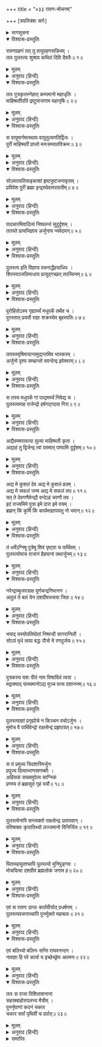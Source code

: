 +++
title = "०३३ रावण-मोचनम्"

+++
[त्रयस्त्रिंशः सर्गः]



<details><summary>भागसूचना</summary>

33. पुलस्त्यजीका रावणको अर्जुनकी कैदसे छुटकारा दिलाना
</details>

<details open><summary>विश्वास-प्रस्तुतिः</summary>

रावणग्रहणं तत् तु वायुग्रहणसन्निभम् ।  
ततः पुलस्त्यः शुश्राव कथितं दिवि दैवतैः॥ १॥
</details>

<details><summary>मूलम्</summary>

रावणग्रहणं तत् तु वायुग्रहणसन्निभम् ।  
ततः पुलस्त्यः शुश्राव कथितं दिवि दैवतैः॥ १॥
</details>

<details><summary>अनुवाद (हिन्दी)</summary>

रावणको पकड़ लेना वायुको पकड़नेके समान था । धीरे-धीरे यह बात स्वर्गमें देवताओंके मुखसे पुलस्त्यजीने सुनी॥ १॥
</details>

<details open><summary>विश्वास-प्रस्तुतिः</summary>

ततः पुत्रकृतस्नेहात् कम्पमानो महाधृतिः ।  
माहिष्मतीपतिं द्रष्टुमाजगाम महानृषिः॥ २॥
</details>

<details><summary>मूलम्</summary>

ततः पुत्रकृतस्नेहात् कम्पमानो महाधृतिः ।  
माहिष्मतीपतिं द्रष्टुमाजगाम महानृषिः॥ २॥
</details>

<details><summary>अनुवाद (हिन्दी)</summary>

यद्यपि वे महर्षि महान् धैर्यशाली थे तो भी संतानके प्रति होनेवाले स्नेहके कारण कृपापरवश हो गये और माहिष्मती नरेशसे मिलनेके लिये भूतलपर चले आये॥ २॥
</details>

<details open><summary>विश्वास-प्रस्तुतिः</summary>

स वायुमार्गमास्थाय वायुतुल्यगतिर्द्विजः ।  
पुरीं माहिष्मतीं प्राप्तो मनःसम्पातविक्रमः॥ ३॥
</details>

<details><summary>मूलम्</summary>

स वायुमार्गमास्थाय वायुतुल्यगतिर्द्विजः ।  
पुरीं माहिष्मतीं प्राप्तो मनःसम्पातविक्रमः॥ ३॥
</details>

<details><summary>अनुवाद (हिन्दी)</summary>

उनका वेग वायुके समान था और गति मनके समान, वे ब्रह्मर्षि वायुपथका आश्रय ले माहिष्मतीपुरीमें आ पहुँचे॥ ३॥
</details>

<details open><summary>विश्वास-प्रस्तुतिः</summary>

सोऽमरावतिसङ्काशां हृष्टपुष्टजनावृताम् ।  
प्रविवेश पुरीं ब्रह्मा इन्द्रस्येवामरावतीम्॥ ४॥
</details>

<details><summary>मूलम्</summary>

सोऽमरावतिसङ्काशां हृष्टपुष्टजनावृताम् ।  
प्रविवेश पुरीं ब्रह्मा इन्द्रस्येवामरावतीम्॥ ४॥
</details>

<details><summary>अनुवाद (हिन्दी)</summary>

जैसे ब्रह्माजी इन्द्रकी अमरावतीपुरीमें प्रवेश करते हैं, उसी प्रकार पुलस्त्यजीने हृष्ट-पुष्ट मनुष्योंसे भरी हुई और अमरावतीके समान शोभासे सम्पन्न माहिष्मती नगरीमें प्रवेश किया॥ ४॥
</details>

<details open><summary>विश्वास-प्रस्तुतिः</summary>

पादचारमिवादित्यं निष्पतन्तं सुदुर्दृशम् ।  
ततस्ते प्रत्यभिज्ञाय अर्जुनाय न्यवेदयन्॥ ५॥
</details>

<details><summary>मूलम्</summary>

पादचारमिवादित्यं निष्पतन्तं सुदुर्दृशम् ।  
ततस्ते प्रत्यभिज्ञाय अर्जुनाय न्यवेदयन्॥ ५॥
</details>

<details><summary>अनुवाद (हिन्दी)</summary>

आकाशसे उतरते समय वे पैरोंसे चलकर आते हुए सूर्यके समान जान पड़ते थे । अत्यन्त तेजके कारण उनकी ओर देखना बहुत ही कठिन जान पड़ता था । अर्जुनके सेवकोंने उन्हें पहचानकर राजा अर्जुनको उनके शुभागमनकी सूचना दी॥ ५॥
</details>

<details open><summary>विश्वास-प्रस्तुतिः</summary>

पुलस्त्य इति विज्ञाय वचनाद्धैहयाधिपः ।  
शिरस्यञ्जलिमाधाय प्रत्युद‍्गच्छत् तपस्विनम्॥ ६॥
</details>

<details><summary>मूलम्</summary>

पुलस्त्य इति विज्ञाय वचनाद्धैहयाधिपः ।  
शिरस्यञ्जलिमाधाय प्रत्युद‍्गच्छत् तपस्विनम्॥ ६॥
</details>

<details><summary>अनुवाद (हिन्दी)</summary>

सेवकोंके कहनेसे जब हैहयराजको यह पता चला कि पुलस्त्यजी पधारे हैं, तब वे सिरपर अञ्जलि बाँधे उन तपस्वी मुनिकी अगवानीके लिये आगे बढ़ आये॥ ६॥
</details>

<details open><summary>विश्वास-प्रस्तुतिः</summary>

पुरोहितोऽस्य गृह्यार्घ्यं मधुपर्कं तथैव च ।  
पुरस्तात् प्रययौ राज्ञः शक्रस्येव बृहस्पतिः॥ ७॥
</details>

<details><summary>मूलम्</summary>

पुरोहितोऽस्य गृह्यार्घ्यं मधुपर्कं तथैव च ।  
पुरस्तात् प्रययौ राज्ञः शक्रस्येव बृहस्पतिः॥ ७॥
</details>

<details><summary>अनुवाद (हिन्दी)</summary>

राजा अर्जुनके पुरोहित अर्घ्य और मधुपर्क आदि लेकर उनके आगे-आगे चले, मानो इन्द्रके आगे बृहस्पति चल रहे हों॥ ७॥
</details>

<details open><summary>विश्वास-प्रस्तुतिः</summary>

ततस्तमृषिमायान्तमुद्यन्तमिव भास्करम् ।  
अर्जुनो दृश्य सम्भ्रान्तो ववन्देन्द्र इवेश्वरम्॥ ८॥
</details>

<details><summary>मूलम्</summary>

ततस्तमृषिमायान्तमुद्यन्तमिव भास्करम् ।  
अर्जुनो दृश्य सम्भ्रान्तो ववन्देन्द्र इवेश्वरम्॥ ८॥
</details>

<details><summary>अनुवाद (हिन्दी)</summary>

वहाँ आते हुए वे महर्षि उदित होते हुए सूर्यके समान तेजस्वी दिखायी देते थे । उन्हें देखकर राजा अर्जुन चकित रह गया । उसने उन ब्रह्मर्षिके चरणोंमें उसी तरह आदरपूर्वक प्रणाम किया, जैसे इन्द्र ब्रह्माजीके आगे मस्तक झुकाते हैं॥ ८॥
</details>

<details open><summary>विश्वास-प्रस्तुतिः</summary>

स तस्य मधुपर्कं गां पाद्यमर्घ्यं निवेद्य च ।  
पुलस्त्यमाह राजेन्द्रो हर्षगद‍्गदया गिरा॥ ९॥
</details>

<details><summary>मूलम्</summary>

स तस्य मधुपर्कं गां पाद्यमर्घ्यं निवेद्य च ।  
पुलस्त्यमाह राजेन्द्रो हर्षगद‍्गदया गिरा॥ ९॥
</details>

<details><summary>अनुवाद (हिन्दी)</summary>

ब्रह्मर्षिको पाद्य, अर्घ्य, मधुपर्क और गौ समर्पित करके राजाधिराज अर्जुनने हर्षगद‍्गद वाणीमें पुलस्त्यजीसे कहा—॥ ९॥
</details>

<details open><summary>विश्वास-प्रस्तुतिः</summary>

अद्यैवममरावत्या तुल्या माहिष्मती कृता ।  
अद्याहं तु द्विजेन्द्र त्वां यस्मात् पश्यामि दुर्दृशम्॥ १०॥
</details>

<details><summary>मूलम्</summary>

अद्यैवममरावत्या तुल्या माहिष्मती कृता ।  
अद्याहं तु द्विजेन्द्र त्वां यस्मात् पश्यामि दुर्दृशम्॥ १०॥
</details>

<details><summary>अनुवाद (हिन्दी)</summary>

‘द्विजेन्द्र! आपका दर्शन परम दुर्लभ है, तथापि आज मैं आपके दर्शनका सुख उठा रहा हूँ । इस प्रकार यहाँ पधारकर आपने इस माहिष्मतीपुरीको अमरावतीपुरीके समान गौरवशालिनी बना दिया॥ १०॥
</details>

<details open><summary>विश्वास-प्रस्तुतिः</summary>

अद्य मे कुशलं देव अद्य मे कुशलं व्रतम् ।  
अद्य मे सफलं जन्म अद्य मे सफलं तपः॥ ११॥  
यत् ते देवगणैर्वन्द्यौ वन्देऽहं चरणौ तव ।  
इदं राज्यमिमे पुत्रा इमे दारा इमे वयम् ।  
ब्रह्मन् किं कुर्मि किं कार्यमाज्ञापयतु नो भवान्॥ १२॥
</details>

<details><summary>मूलम्</summary>

अद्य मे कुशलं देव अद्य मे कुशलं व्रतम् ।  
अद्य मे सफलं जन्म अद्य मे सफलं तपः॥ ११॥  
यत् ते देवगणैर्वन्द्यौ वन्देऽहं चरणौ तव ।  
इदं राज्यमिमे पुत्रा इमे दारा इमे वयम् ।  
ब्रह्मन् किं कुर्मि किं कार्यमाज्ञापयतु नो भवान्॥ १२॥
</details>

<details><summary>अनुवाद (हिन्दी)</summary>

‘देव! आज मैं आपके देववन्द्य चरणोंकी वन्दना कर रहा हूँ; अतः आज ही मैं वास्तवमें सकुशल हूँ । आज मेरा व्रत निर्विघ्न पूर्ण हो गया । आज ही मेरा जन्म सफल हुआ और तपस्या भी सार्थक हो गयी । ब्रह्मन्! यह राज्य, ये स्त्री-पुत्र और हम सब लोग आपके ही हैं । आप आज्ञा दीजिये । हम आपकी क्या सेवा करें?’॥ ११-१२॥
</details>

<details open><summary>विश्वास-प्रस्तुतिः</summary>

तं धर्मेऽग्निषु पुत्रेषु शिवं पृष्ट्वा च पार्थिवम् ।  
पुलस्त्योवाच राजानं हैहयानां तथार्जुनम्॥ १३॥
</details>

<details><summary>मूलम्</summary>

तं धर्मेऽग्निषु पुत्रेषु शिवं पृष्ट्वा च पार्थिवम् ।  
पुलस्त्योवाच राजानं हैहयानां तथार्जुनम्॥ १३॥
</details>

<details><summary>अनुवाद (हिन्दी)</summary>

तब पुलस्त्यजी हैहयराज अर्जुनके धर्म, अग्नि और पुत्रोंका कुशल-समाचार पूछकर उससे इस प्रकार बोले—॥ १३॥
</details>

<details open><summary>विश्वास-प्रस्तुतिः</summary>

नरेन्द्राम्बुजपत्राक्ष पूर्णचन्द्रनिभानन ।  
अतुलं ते बलं येन दशग्रीवस्त्वया जितः॥ १४॥
</details>

<details><summary>मूलम्</summary>

नरेन्द्राम्बुजपत्राक्ष पूर्णचन्द्रनिभानन ।  
अतुलं ते बलं येन दशग्रीवस्त्वया जितः॥ १४॥
</details>

<details><summary>अनुवाद (हिन्दी)</summary>

‘पूर्ण चन्द्रमाके समान मनोहर मुखवाले कमलनयन नरेश! तुम्हारे बलकी कहीं तुलना नहीं है; क्योंकि तुमने दशग्रीवको जीत लिया॥ १४॥
</details>

<details open><summary>विश्वास-प्रस्तुतिः</summary>

भयाद् यस्योपतिष्ठेतां निष्पन्दौ सागरानिलौ ।  
सोऽयं मृधे त्वया बद्धः पौत्रो मे रणदुर्जयः॥ १५॥
</details>

<details><summary>मूलम्</summary>

भयाद् यस्योपतिष्ठेतां निष्पन्दौ सागरानिलौ ।  
सोऽयं मृधे त्वया बद्धः पौत्रो मे रणदुर्जयः॥ १५॥
</details>

<details><summary>अनुवाद (हिन्दी)</summary>

‘जिसके भयसे समुद्र और वायु भी चञ्चलता छोड़कर सेवामें उपस्थित होते हैं, उस मेरे रणदुर्जय पौत्रको तुमने संग्राममें बाँध लिया॥ १५॥
</details>

<details open><summary>विश्वास-प्रस्तुतिः</summary>

पुत्रकस्य यशः पीतं नाम विश्रावितं त्वया ।  
मद्वाक्याद् याच्यमानोऽद्य मुञ्च वत्स दशाननम्॥ १६॥
</details>

<details><summary>मूलम्</summary>

पुत्रकस्य यशः पीतं नाम विश्रावितं त्वया ।  
मद्वाक्याद् याच्यमानोऽद्य मुञ्च वत्स दशाननम्॥ १६॥
</details>

<details><summary>अनुवाद (हिन्दी)</summary>

‘ऐसा करके तुम मेरे इस बच्चेका यश पी गये और सर्वत्र अपने नामका ढिंढोरा पीट दिया । वत्स! अब मेरे कहनेसे तुम दशाननको छोड़ दो । यह तुमसे मेरी याचना है’॥ १६॥
</details>

<details open><summary>विश्वास-प्रस्तुतिः</summary>

पुलस्त्याज्ञां प्रगृह्योचे न किञ्चन वचोऽर्जुनः ।  
मुमोच वै पार्थिवेन्द्रो राक्षसेन्द्रं प्रहृष्टवत्॥ १७॥
</details>

<details><summary>मूलम्</summary>

पुलस्त्याज्ञां प्रगृह्योचे न किञ्चन वचोऽर्जुनः ।  
मुमोच वै पार्थिवेन्द्रो राक्षसेन्द्रं प्रहृष्टवत्॥ १७॥
</details>

<details><summary>अनुवाद (हिन्दी)</summary>

पुलस्त्यजीकी इस आज्ञाको शिरोधार्य करके अर्जुनने इसके विपरीत कोई बात नहीं कही । उस राजाधिराजने बड़ी प्रसन्नताके साथ राक्षसराज रावणको बन्धनसे मुक्त कर दिया॥ १७॥
</details>

<details open><summary>विश्वास-प्रस्तुतिः</summary>

स तं प्रमुच्य त्रिदशारिमर्जुनः  
प्रपूज्य दिव्याभरणस्रगम्बरैः ।  
अहिंसकं सख्यमुपेत्य साग्निकं  
प्रणम्य तं ब्रह्मसुतं गृहं ययौ॥ १८॥
</details>

<details><summary>मूलम्</summary>

स तं प्रमुच्य त्रिदशारिमर्जुनः  
प्रपूज्य दिव्याभरणस्रगम्बरैः ।  
अहिंसकं सख्यमुपेत्य साग्निकं  
प्रणम्य तं ब्रह्मसुतं गृहं ययौ॥ १८॥
</details>

<details><summary>अनुवाद (हिन्दी)</summary>

उस देवद्रोही राक्षसको बन्धनमुक्त करके अर्जुनने दिव्य आभूषण, माला और वस्त्रोंसे उसका पूजन किया और अग्निको साक्षी बनाकर उसके साथ ऐसी मित्रताका सम्बन्ध स्थापित किया, जिसके द्वारा किसीकी हिंसा न हो (अर्थात् उन दोनोंने यह प्रतिज्ञा की कि हमलोग अपनी मैत्रीका उपयोग दूसरे प्राणियोंकी हिंसामें नहीं करेंगे) । इसके बाद ब्रह्मपुत्र पुलस्त्यजीको प्रणाम करके राजा अर्जुन अपने घरको लौट गया॥ १८॥
</details>

<details open><summary>विश्वास-प्रस्तुतिः</summary>

पुलस्त्येनापि सन्त्यक्तो राक्षसेन्द्रः प्रतापवान् ।  
परिष्वक्तः कृतातिथ्यो लज्जमानो विनिर्जितः॥ १९॥
</details>

<details><summary>मूलम्</summary>

पुलस्त्येनापि सन्त्यक्तो राक्षसेन्द्रः प्रतापवान् ।  
परिष्वक्तः कृतातिथ्यो लज्जमानो विनिर्जितः॥ १९॥
</details>

<details><summary>अनुवाद (हिन्दी)</summary>

इस प्रकार अर्जुनद्वारा आतिथ्य-सत्कार करके छोड़े गये प्रतापी राक्षसराज रावणको पुलस्त्यजीने हृदयसे लगा लिया, परंतु वह पराजयके कारण लज्जित ही रहा॥ १९॥
</details>

<details open><summary>विश्वास-प्रस्तुतिः</summary>

पितामहसुतश्चापि पुलस्त्यो मुनिपुङ्गवः ।  
मोचयित्वा दशग्रीवं ब्रह्मलोकं जगाम ह॥ २०॥
</details>

<details><summary>मूलम्</summary>

पितामहसुतश्चापि पुलस्त्यो मुनिपुङ्गवः ।  
मोचयित्वा दशग्रीवं ब्रह्मलोकं जगाम ह॥ २०॥
</details>

<details><summary>अनुवाद (हिन्दी)</summary>

दशग्रीवको छुड़ाकर ब्रह्माजीके पुत्र मुनिवर पुलस्त्यजी पुनः ब्रह्मलोकको चले गये॥ २०॥
</details>

<details open><summary>विश्वास-प्रस्तुतिः</summary>

एवं स रावणः प्राप्तः कार्तवीर्यात् प्रधर्षणम् ।  
पुलस्त्यवचनाच्चापि पुनर्मुक्तो महाबलः॥ २१॥
</details>

<details><summary>मूलम्</summary>

एवं स रावणः प्राप्तः कार्तवीर्यात् प्रधर्षणम् ।  
पुलस्त्यवचनाच्चापि पुनर्मुक्तो महाबलः॥ २१॥
</details>

<details><summary>अनुवाद (हिन्दी)</summary>

इस प्रकार रावणको कार्तवीर्य अर्जुनके हाथसे पराजित होना पड़ा था और फिर पुलस्त्यजीके कहनेसे उस महाबली राक्षसको छुटकारा मिला था॥ २१॥
</details>

<details open><summary>विश्वास-प्रस्तुतिः</summary>

एवं बलिभ्यो बलिनः सन्ति राघवनन्दन ।  
नावज्ञा हि परे कार्या य इच्छेच्छ्रेय आत्मनः॥ २२॥
</details>

<details><summary>मूलम्</summary>

एवं बलिभ्यो बलिनः सन्ति राघवनन्दन ।  
नावज्ञा हि परे कार्या य इच्छेच्छ्रेय आत्मनः॥ २२॥
</details>

<details><summary>अनुवाद (हिन्दी)</summary>

रघुकुलनन्दन! इस प्रकार संसारमें बलवान्-से-बलवान् वीर पड़े हुए हैं; अतः जो अपना कल्याण चाहे उसे दूसरेकी अवहेलना नहीं करनी चाहिये॥ २२॥
</details>

<details open><summary>विश्वास-प्रस्तुतिः</summary>

ततः स राजा पिशिताशनानां  
सहस्रबाहोरुपलभ्य मैत्रीम् ।  
पुनर्नृपाणां कदनं चकार  
चकार सर्वां पृथिवीं च दर्पात्॥ २३॥
</details>

<details><summary>मूलम्</summary>

ततः स राजा पिशिताशनानां  
सहस्रबाहोरुपलभ्य मैत्रीम् ।  
पुनर्नृपाणां कदनं चकार  
चकार सर्वां पृथिवीं च दर्पात्॥ २३॥
</details>

<details><summary>अनुवाद (हिन्दी)</summary>

सहस्रबाहुकी मैत्री पाकर राक्षसोंका राजा रावण पुनः घमंडसे भरकर सारी पृथ्वीपर विचरने और नरेशोंका संहार करने लगा॥ २३॥
</details>

<details><summary>समाप्तिः</summary>

इत्यार्षे श्रीमद्रामायणे वाल्मीकीये आदिकाव्ये उत्तरकाण्डे त्रयस्त्रिंशः सर्गः॥ ३३॥  
इस प्रकार श्रीवाल्मीकिनिर्मित आर्षरामायण आदिकाव्यके उत्तरकाण्डमें तैंतीसवाँ सर्ग पूरा हुआ॥ ३३॥
</details>

